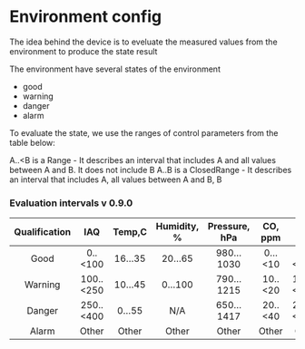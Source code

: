 # Environment config

The idea behind the device is to eveluate the measured values from the environment to produce the state result 

The environment have several states of the environment
*  good 
*  warning
*  danger 
*  alarm

To evaluate the state, we use the ranges of control parameters from the table below: 

A..<B is a Range - It describes an interval that includes A and all values between A and B. It does not include B
A..B is a ClosedRange -  It describes an interval that includes A, all values between A and B, B
      
### Evaluation intervals v 0.9.0
      
| Qualification | IAQ | Temp,C | Humidity, % | Pressure, hPa | CO, ppm | CO2, ppm | bVOC, ppm |
| :---: | :---: | :---: | :---: | :---: | :---: | :---: | :---: |
| Good | 0..<100 | 16…35 | 20…65 | 980…1030 | 0…<10 | 0..<1200 | 0..<3 |
| Warning | 100..<250 | 10…45 | 0…100 | 790…1215 | 10..<20 | 1200..<2500 | 3..<10 |
| Danger | 250..<400 | 0…55 | N/A | 650…1417 | 20..<40 | 2500..<5000 | 10..<20 |
| Alarm | Other | Other | Other | Other | Other | Other | Other |
      
      
